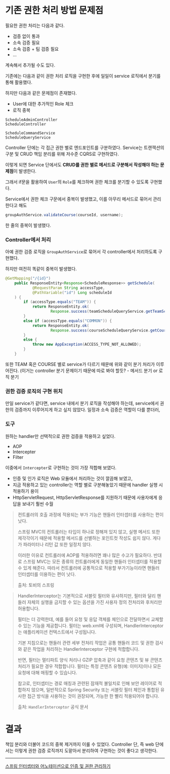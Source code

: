 # 기존 권한 처리 방법 문제점

필요한 권한 처리는 다음과 같다.
- 검증 없이 통과
- 소속 검증 필요
- 소속 검증 + 팀 검증 필요
- ...

계속해서 추가될 수도 있다.

기존에는 다음과 같이 권한 처리 로직을 구현한 후에 일일이 service 로직에서 분기를 통해 활용했다.

하지만 다음과 같은 문제점이 존재했다.
- User에 대한 추가적인 Role 체크
- 로직 중복

```
ScheduleAdminController
ScheduleController

ScheduleCommandService
ScheduleQueryService
```
Controller 단에는 각 접근 권한 별로 엔드포인트를 구분하였다. Service는 트랜잭션의 구분 및 CRUD 책임 분리를 위해 저수준 CQRS로 구현하였다.

이렇게 되면 Service 단에서도 **CRUD를 권한 별로 메서드로 구분해서 작성해야 하는 문제점**이 발생한다.

그래서 if문을 활용하여 `User`의 `Role`를 체크하며 권한 체크를 분기할 수 있도록 구현했다.

Service에서 권한 체크 구문에서 중복이 발생했고, 이를 아무리 메서드로 묶어서 관리한다고 해도 
```java
groupAuthService.validateCourse(courseId, username);
```
한 줄의 중복이 발생했다.

### Controller에서 처리

아예 권한 검증 로직을 `GroupAuthService`로 묶어서 각 controller에서 처리하도록 구현했다.

하지만 여전히 똑같이 중복이 발생했다.

```java
@GetMapping("/{id}")
    public ResponseEntity<Response<ScheduleResponse>> getSchedule(
            @RequestParam String accessType,
            @PathVariable("id") Long scheduleId
    ) {
        if (accessType.equals("TEAM")) {
            return ResponseEntity.ok(
                    Response.success(teamScheduleQueryService.getTeamSchedule(scheduleId)));
        }
        else if (accessType.equals("COMMON")) {
            return ResponseEntity.ok(
                    Response.success(courseScheduleQueryService.getCourseSchedule(scheduleId)));
        }
        else {
            throw new AppException(ACCESS_TYPE_NOT_ALLOWED);
        }
    }
```

또한 TEAM 혹은 COURSE 별로 service가 다르기 때문에 위와 같이 분기 처리가 이루어진다.
(이거는 controller 분기 문제이기 때문에 따로 봐야 할듯? - 메서드 분기 or 로직 분기

### 권한 검증 로직의 구현 위치

만일 service가 같다면, service 내에서 분기 로직을 작성해야 하는데, service에서 권한의 검증까지 이루어지게 하고 싶지 않았다. 일정과 소속 검증은 역할이 다를 뿐더러, 

### 도구

원하는 handler만 선택적으로 권한 검증을 적용하고 싶었다.
- AOP
- Intercepter
- Filter

이중에서 `Intercepter`로 구현하는 것이 가장 적합해 보였다.
- 인증 및 인가 로직은 Web 모듈에서 처리하는 것이 깔끔해 보였고,
- 지금 적용하고 있는 controller는 역할 별로 구분해놓았기 때문에 handler 실행 시 적용하기 용이
- HttpServletRequest, HttpServletResponse를 지원하기 때문에 사용자에게 응답을 보내기 훨씬 수월

> 컨트롤러의 호출 과정에 적용되는 부가 기능은 핸들러 인터셉터를 사용하는 편이 낫다.
>
> 스프링 MVC의 컨트롤러는 타입이 하나로 정해져 있지 않고, 실행 메서드 또한 제각각이기 때문에 적용할 메서드를 선별하는 포인트컷 작성도 쉽지 않다. 게다가 파라미터나 리턴 값 또한 일정치 않다.
>
> 이러한 이유로 컨트롤러에 AOP를 적용하려면 꽤나 많은 수고가 필요하다. 반대로 스프링 MVC는 모든 종류의 컨트롤러에게 동일한 핸들러 인터셉터를 적용할 수 있게 해준다. 따라서 컨트롤러에 공통적으로 적용할 부가기능이라면 핸들러 인터셉터를 이용하는 편이 낫다.
> 
> 출처: 토비의 스프링

> HandlerInterceptor는 기본적으로 서블릿 필터와 유사하지만, 필터와 달리 핸들러 자체의 실행을 금지할 수 있는 옵션을 가진 사용자 정의 전처리와 후처리만 허용합니다.
>
> 필터는 더 강력한데, 예를 들어 요청 및 응답 객체를 체인으로 전달하면서 교체할 수 있는 기능을 제공합니다. 필터는 web.xml에 구성되며, HandlerInterceptor는 애플리케이션 컨텍스트에서 구성됩니다.
>
> 기본 지침으로는 핸들러 관련 세부 전처리 작업은 공통 핸들러 코드 및 권한 검사와 같은 작업을 처리하는 HandlerInterceptor 구현에 적합합니다.
>
> 반면, 필터는 멀티파트 양식 처리나 GZIP 압축과 같이 요청 콘텐츠 및 뷰 콘텐츠 처리가 필요한 경우 적합합니다. 필터는 특정 콘텐츠 유형(예: 이미지)이나 모든 요청에 대해 매핑할 수 있습니다.
>
> 참고로, 인터셉터는 경로 매칭과 관련된 잠재적 불일치로 인해 보안 레이어로 적합하지 않으며, 일반적으로 Spring Security 또는 서블릿 필터 체인과 통합된 유사한 접근 방식을 사용하는 것이 권장되며, 가능한 한 빨리 적용되어야 합니다.
>
> 출처: `HandlerInterceptor` 공식 문서

# 결과

책임 분리와 더불어 코드의 중복 제거까지 이룰 수 있었다.
Controller 단, 즉 web 단에서는 이렇게 권한 검증 로직까지 도맡아서 분리하여 구현하는 것이 좋다고 생각한다.

---

[스프링 인터셉터와 어노테이션으로 인증 및 권한 관리하기](https://willseungh0.tistory.com/84)

